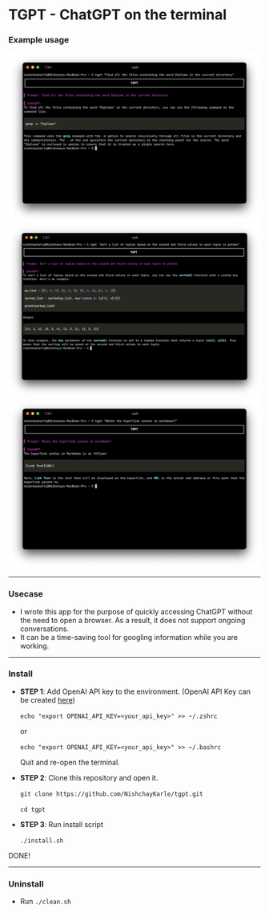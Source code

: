 # TGPT - ChatGPT on the terminal

### Example usage
![Ex1](./tgpt%20ex1.png)
![Ex2](./tgpt%20ex2.png)
![Ex3](./tgpt%20ex3.png)

---

### Usecase
+ I wrote this app for the purpose of quickly accessing ChatGPT without the need to open a browser. As a result, it does not support ongoing conversations. 
+ It can be a time-saving tool for googling information while you are working.

---

### Install

+ **STEP 1**: Add OpenAI API key to the environment. (OpenAI API Key can be created [here](https://platform.openai.com/api-keys))

    ```echo "export OPENAI_API_KEY=<your_api_key>" >> ~/.zshrc```

    or

    ```echo "export OPENAI_API_KEY=<your_api_key>" >> ~/.bashrc```

    Quit and re-open the terminal.

+ **STEP 2**: Clone this repository and open it.

    ```git clone https://github.com/NishchayKarle/tgpt.git```

    ```cd tgpt```

+ **STEP 3**: Run install script

    ```./install.sh```

DONE!

---


### Uninstall
+ Run ```./clean.sh```
